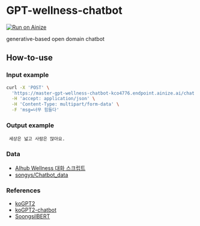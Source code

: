 # GPT-wellness-chatbot

[![Run on Ainize](https://ainize.ai/images/run_on_ainize_button.svg)](https://ainize.web.app/redirect?git_repo=https://github.com/kco4776/GPT-wellness-chatbot)


generative-based open domain chatbot

## How-to-use
### Input example
```bash
curl -X 'POST' \
  'https://master-gpt-wellness-chatbot-kco4776.endpoint.ainize.ai/chat' \
  -H 'accept: application/json' \
  -H 'Content-Type: multipart/form-data' \
  -F 'msg=너무 힘들다'
```

### Output example
```
 세상은 넓고 사람은 많아요.
```

### Data
- [AIhub Wellness 대화 스크립트](https://aihub.or.kr/opendata/keti-data/recognition-laguage/KETI-02-006)
- [songys/Chatbot_data](https://github.com/songys/Chatbot_data)

### References
- [koGPT2](https://github.com/SKT-AI/KoGPT2)
- [koGPT2-chatbot](https://github.com/haven-jeon/KoGPT2-chatbot)
- [SoongsilBERT](https://github.com/jason9693/Soongsil-BERT)
